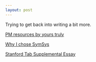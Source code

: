 ```yaml
---
layout: post
---
```

Trying to get back into writing a bit more. 

[PM resources by yours truly](./blog/PMpost.html)

[Why I chose SymSys](https://stanfordwics.medium.com/choosing-symbolic-systems-vs-computer-science-at-stanford-e7226b54f93b)

[Stanford Tab Supplemental Essay](./blog/tabessay.html)
